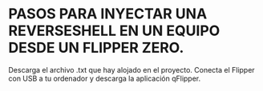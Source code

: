 # PASOS PARA INYECTAR UNA REVERSESHELL EN UN EQUIPO DESDE UN FLIPPER ZERO.

Descarga el archivo .txt que hay alojado en el proyecto.
Conecta el Flipper con USB a tu ordenador y descarga la aplicación qFlipper.
